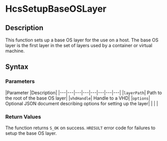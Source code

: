 # HcsSetupBaseOSLayer

## Description
This function sets up a base OS layer for the use on a host. The base OS layer is the first layer in the set of layers used by a container or virtual machine.

## Syntax

### Parameters
|Parameter     |Description|
|---|---|---|---|---|---|---|---| 
|`layerPath`| Path to the root of the base OS layer|
|`vhdHandle`| Handle to a VHD|
|`options`| Optional JSON document describing options for setting up the layer|
|    |    | 



### Return Values

The function returns `S_OK` on success. `HRESULT` error code for failures to setup the base OS layer.

